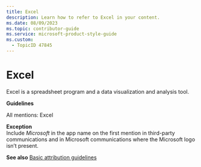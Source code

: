 ```yaml
---
title: Excel
description: Learn how to refer to Excel in your content.
ms.date: 08/09/2023
ms.topic: contributor-guide
ms.service: microsoft-product-style-guide
ms.custom:
  - TopicID 47845
---
```



# Excel

Excel is a spreadsheet program and a data visualization and analysis tool.

**Guidelines**

All mentions: Excel

**Exception**  
Include *Microsoft* in the app name on the first mention in third-party communications and in Microsoft communications where the Microsoft logo isn’t present.

**See also** [Basic attribution guidelines](~\product-and-feature-names\basic-attribution-guidelines.md)  